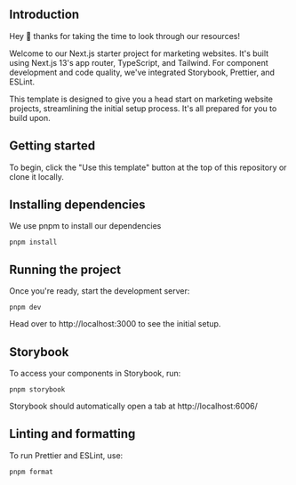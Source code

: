 ## Introduction

Hey 👋 thanks for taking the time to look through our resources!

Welcome to our Next.js starter project for marketing websites. It's built using Next.js 13's app router, TypeScript, and Tailwind. For component development and code quality, we've integrated Storybook, Prettier, and ESLint.

This template is designed to give you a head start on marketing website projects, streamlining the initial setup process. It's all prepared for you to build upon.

## Getting started

To begin, click the "Use this template" button at the top of this repository or clone it locally.

## Installing dependencies

We use pnpm to install our dependencies

`pnpm install`

## Running the project

Once you're ready, start the development server:

`pnpm dev`

Head over to http://localhost:3000 to see the initial setup.

## Storybook

To access your components in Storybook, run:

`pnpm storybook`

Storybook should automatically open a tab at http://localhost:6006/

## Linting and formatting

To run Prettier and ESLint, use:

`pnpm format`
